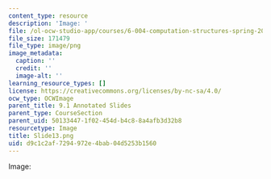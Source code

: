 ```yaml
---
content_type: resource
description: 'Image: '
file: /ol-ocw-studio-app/courses/6-004-computation-structures-spring-2017/d9c1c2af7294972e4bab04d5253b1560_Slide13.png
file_size: 171479
file_type: image/png
image_metadata:
  caption: ''
  credit: ''
  image-alt: ''
learning_resource_types: []
license: https://creativecommons.org/licenses/by-nc-sa/4.0/
ocw_type: OCWImage
parent_title: 9.1 Annotated Slides
parent_type: CourseSection
parent_uid: 50133447-1f02-454d-b4c8-8a4afb3d32b8
resourcetype: Image
title: Slide13.png
uid: d9c1c2af-7294-972e-4bab-04d5253b1560
---
```

Image: 